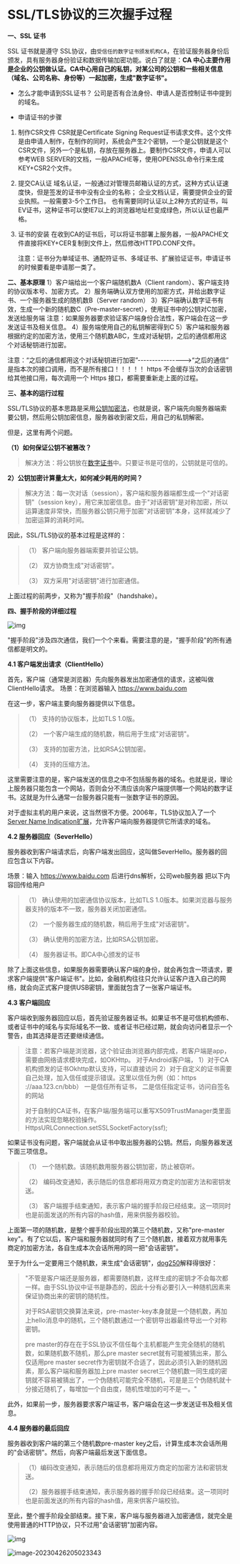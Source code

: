 # SSL/TLS协议的三次握手过程

**一、SSL 证书**

SSL 证书就是遵守 SSL协议，由`受信任的数字证书颁发机构CA`，在验证服务器身份后颁发，具有服务器身份验证和数据传输加密功能。说白了就是：**CA 中心主要作用是企业的公钥做认证。CA中心用自己的私钥，对某公司的公钥和一些相关信息（域名、公司名称、身份等）一起加密，生成"数字证书"。**

- 怎么才能申请到SSL证书？
  公司是否有合法身份、申请人是否控制证书​​中提到的域名。
  
- 申请证书的步骤

1. 制作CSR文件
   CSR就是Certificate Signing Request证书请求文件。这个文件是由申请人制作，在制作的同时，系统会产生2个密钥，一个是公钥就是这个CSR文件，另外一个是私钥，存放在服务器上。要制作CSR文件，申请人可以参考WEB SERVER的文档，一般APACHE等，使用OPENSSL命令行来生成KEY+CSR2个文件。
   
2. 提交CA认证
   域名认证，一般通过对管理员邮箱认证的方式，这种方式认证速度快，但是签发的证书中没有企业的名称；
   企业文档认证，需要提供企业的营业执照。一般需要3-5个工作日。 也有需要同时认证以上2种方式的证书，叫EV证书，这种证书可以使IE7以上的浏览器地址栏变成绿色，所以认证也最严格。
   
3. 证书的安装
   在收到CA的证书后，可以将证书部署上服务器，一般APACHE文件直接将KEY+CER复制到文件上，然后修改HTTPD.CONF文件。

   注意：证书分为单域证书、通配符证书、多域证书、扩展验证证书，申请证书的时候要看是申请那一类了。

**二、基本原理**
1）客户端给出一个客户端随机数A（Client random）、客户端支持的协议版本号、加密方式。
2）服务端确认双方使用的加密方式，并给出数字证书、一个服务器生成的随机数B（Server random）
3）客户端确认数字证书有效，生成一个新的随机数C（Pre-master-secret），使用证书中的公钥对C加密，发送给服务端
  注意：如果服务器要求验证客户端身份合法性，客户端会在这一步发送证书及相关信息。
4）服务端使用自己的私钥解密得到C
5）客户端和服务器根据约定的加密方法，使用三个随机数ABC，生成对话秘钥，之后的通信都用这个对话秘钥进行加密。

注意：“之后的通信都用这个对话秘钥进行加密”---------------->“之后的通信” 是指本次的接口调用，而不是所有接口！！！！！
     https 不会缓存当次的会话密钥给其他接口用，每次调用一个 Https 接口，都需要重新走上面的过程。

**三、基本的运行过程**

SSL/TLS协议的基本思路是采用[公钥加密法](http://en.wikipedia.org/wiki/Public-key_cryptography)，也就是说，客户端先向服务器端索要公钥，然后用公钥加密信息，服务器收到密文后，用自己的私钥解密。

但是，这里有两个问题。

**（1）如何保证公钥不被篡改？**

> 解决方法：将公钥放在[数字证书](http://en.wikipedia.org/wiki/Digital_certificate)中。只要证书是可信的，公钥就是可信的。

**2）公钥加密计算量太大，如何减少耗用的时间？**

> 解决方法：每一次对话（session），客户端和服务器端都生成一个"对话密钥"（session key），用它来加密信息。由于"对话密钥"是对称加密，所以运算速度非常快，而服务器公钥只用于加密"对话密钥"本身，这样就减少了加密运算的消耗时间。

因此，SSL/TLS协议的基本过程是这样的：

> （1） 客户端向服务器端索要并验证公钥。
>
> （2） 双方协商生成"对话密钥"。
>
> （3） 双方采用"对话密钥"进行加密通信。

上面过程的前两步，又称为"握手阶段"（handshake）。

**四、握手阶段的详细过程**

![img](https://img-blog.csdnimg.cn/2019080515574829.png?x-oss-process=image/watermark,type_ZmFuZ3poZW5naGVpdGk,shadow_10,text_aHR0cHM6Ly9ibG9nLmNzZG4ubmV0L0xWWElBTkdBTg==,size_16,color_FFFFFF,t_70)

"握手阶段"涉及四次通信，我们一个个来看。需要注意的是，"握手阶段"的所有通信都是明文的。

**4.1 客户端发出请求（ClientHello）**

首先，客户端（通常是浏览器）先向服务器发出加密通信的请求，这被叫做ClientHello请求。
场景：在浏览器输入 https://www.baidu.com

在这一步，客户端主要向服务器提供以下信息。

> （1） 支持的协议版本，比如TLS 1.0版。
>
> （2） 一个客户端生成的随机数，稍后用于生成"对话密钥"。
>
> （3） 支持的加密方法，比如RSA公钥加密。
>
> （4） 支持的压缩方法。

这里需要注意的是，客户端发送的信息之中不包括服务器的域名。也就是说，理论上服务器只能包含一个网站，否则会分不清应该向客户端提供哪一个网站的数字证书。这就是为什么通常一台服务器只能有一张数字证书的原因。

对于虚拟主机的用户来说，这当然很不方便。2006年，TLS协议加入了一个[Server Name Indication扩展](http://tools.ietf.org/html/rfc4366)，允许客户端向服务器提供它所请求的域名。

**4.2 服务器回应（SeverHello）**

服务器收到客户端请求后，向客户端发出回应，这叫做SeverHello。服务器的回应包含以下内容。

场景：输入 https://www.baidu.com 后进行dns解析，公司web服务器 把以下内容回传给用户

> （1） 确认使用的加密通信协议版本，比如TLS 1.0版本。如果浏览器与服务器支持的版本不一致，服务器关闭加密通信。
>
> （2） 一个服务器生成的随机数，稍后用于生成"对话密钥"。
>
> （3） 确认使用的加密方法，比如RSA公钥加密。
>
> （4） 服务器证书。即CA中心颁发的证书

除了上面这些信息，如果服务器需要确认客户端的身份，就会再包含一项请求，要求客户端提供"客户端证书"。比如，金融机构往往只允许认证客户连入自己的网络，就会向正式客户提供USB密钥，里面就包含了一张客户端证书。

**4.3 客户端回应**

客户端收到服务器回应以后，首先验证服务器证书。如果证书不是可信机构颁布、或者证书中的域名与实际域名不一致、或者证书已经过期，就会向访问者显示一个警告，由其选择是否还要继续通信。

> 注意：若客户端是浏览器，这个验证由浏览器内部完成，若客户端是app，需要由网络请求模块完成，如OKHttp。
> 对于Android客户端，
>              1）对于CA机构颁发的证书Okhttp默认支持，可以直接访问
>              2）对于自定义的证书需要自己处理，加入信任或提示错误。这里以信任为例（如：https ://aaa.123.cn/bbb）
>                一是信任所有证书，
>                二是信任指定证书，访问自签名的网站
>
> ​          对于自制的CA证书，在客户端/服务端可以重写X509TrustManager类里面的方法实现忽略校验操作。          HttpsURLConnection.setSSLSocketFactory(ssf);

如果证书没有问题，客户端就会从证书中取出服务器的公钥。然后，向服务器发送下面三项信息。

> （1） 一个随机数。该随机数用服务器公钥加密，防止被窃听。
>
> （2） 编码改变通知，表示随后的信息都将用双方商定的加密方法和密钥发送。
>
> （3） 客户端握手结束通知，表示客户端的握手阶段已经结束。这一项同时也是前面发送的所有内容的hash值，用来供服务器校验。

上面第一项的随机数，是整个握手阶段出现的第三个随机数，又称"pre-master key"。有了它以后，客户端和服务器就同时有了三个随机数，接着双方就用事先商定的加密方法，各自生成本次会话所用的同一把"会话密钥"。

至于为什么一定要用三个随机数，来生成"会话密钥"，[dog250](http://blog.csdn.net/dog250/article/details/5717162)解释得很好：

> "不管是客户端还是服务器，都需要随机数，这样生成的密钥才不会每次都一样。由于SSL协议中证书是静态的，因此十分有必要引入一种随机因素来保证协商出来的密钥的随机性。
>
> 对于RSA密钥交换算法来说，pre-master-key本身就是一个随机数，再加上hello消息中的随机，三个随机数通过一个密钥导出器最终导出一个对称密钥。
>
> pre master的存在在于SSL协议不信任每个主机都能产生完全随机的随机数，如果随机数不随机，那么pre master secret就有可能被猜出来，那么仅适用pre master secret作为密钥就不合适了，因此必须引入新的随机因素，那么客户端和服务器加上pre master secret三个随机数一同生成的密钥就不容易被猜出了，一个伪随机可能完全不随机，可是是三个伪随机就十分接近随机了，每增加一个自由度，随机性增加的可不是一。"

此外，如果前一步，服务器要求客户端证书，客户端会在这一步发送证书及相关信息。

**4.4 服务器的最后回应**

服务器收到客户端的第三个随机数pre-master key之后，计算生成本次会话所用的"会话密钥"。然后，向客户端最后发送下面信息。

> （1）编码改变通知，表示随后的信息都将用双方商定的加密方法和密钥发送。
>
> （2）服务器握手结束通知，表示服务器的握手阶段已经结束。这一项同时也是前面发送的所有内容的hash值，用来供客户端校验。

至此，整个握手阶段全部结束。接下来，客户端与服务器进入加密通信，就完全是使用普通的HTTP协议，只不过用"会话密钥"加密内容。

![img](https://img-blog.csdnimg.cn/20190805155820820.gif)

![image-20230426205023343](C:\Users\123\AppData\Roaming\Typora\typora-user-images\image-20230426205023343.png)